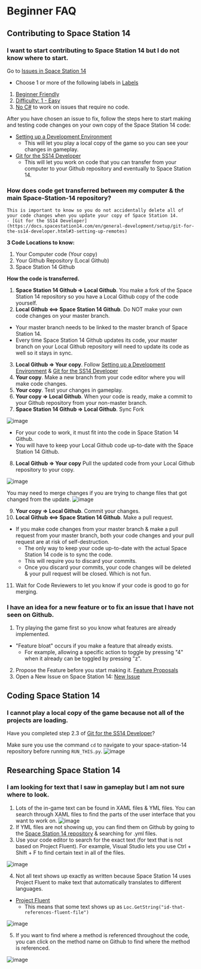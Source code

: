 # Beginner FAQ

## Contributing to Space Station 14

### I want to start contributing to Space Station 14 but I do not know where to start.

Go to [Issues in Space Station 14](https://github.com/space-wizards/space-station-14/issues)
- Choose 1 or more of the following labels in [Labels](https://github.com/space-wizards/space-station-14/labels)
1. [Beginner Friendly](https://github.com/space-wizards/space-station-14/labels/Beginner%20Friendly)
2. [Difficulty: 1 - Easy](https://github.com/space-wizards/space-station-14/labels/Difficulty%3A%201-Easy)
3. [No C#](https://github.com/space-wizards/space-station-14/labels/No%20C%23) to work on issues that require no code. 

After you have chosen an issue to fix, follow the steps here to start making and testing code changes on your own copy of the Space Station 14 code: 
- [Setting up a Development Environment](https://docs.spacestation14.com/en/general-development/setup/setting-up-a-development-environment.html) 
   - This will let you play a local copy of the game so you can see your changes in gameplay.
- [Git for the SS14 Developer](https://docs.spacestation14.com/en/general-development/setup/git-for-the-ss14-developer.html)
   - This will let you work on code that you can transfer from your computer to your Github repository and eventually to Space Station 14.



### How does code get transferred between my computer & the main Space-Station-14 repository? 

```admonish danger "Make a new branch so you are not working on the master branch!"
This is important to know so you do not accidentally delete all of your code changes when you update your copy of Space Station 14.
- [Git for the SS14 Developer](https://docs.spacestation14.com/en/general-development/setup/git-for-the-ss14-developer.html#3-setting-up-remotes)
```

**3 Code Locations to know:**
1) Your Computer code (Your copy)
2) Your Github Repository (Local Github)
3) Space Station 14 Github


**How the code is transferred.**
1. **Space Station 14 Github => Local Github**. You make a fork of the Space Station 14 repository so you have a Local Github copy of the code yourself.
2. **Local Github <==> Space Station 14 Github**. Do NOT make your own code changes on your master branch.
- Your master branch needs to be linked to the master branch of Space Station 14.
- Every time Space Station 14 Github updates its code, your master branch on your Local Github repository will need to update its code as well so it stays in sync.
3. **Local Github => Your copy**. Follow [Setting up a Development Environment](https://docs.spacestation14.com/en/general-development/setup/setting-up-a-development-environment.html) & [Git for the SS14 Developer](https://docs.spacestation14.com/en/general-development/setup/git-for-the-ss14-developer.html)
4. **Your copy**. Make a new branch from your code editor where you will make code changes.
5. **Your copy**. Test your changes in gameplay.
6. **Your copy => Local Github**. When your code is ready, make a commit to your Github repository from your non-master branch.
7. **Space Station 14 Github => Local Github**. Sync Fork

![image](https://github.com/alwinnocom/docs/assets/63136288/0823b607-d87c-4495-97b8-32f06b343b4e)

- For your code to work, it must fit into the code in Space Station 14 Github.
- You will have to keep your Local Github code up-to-date with the Space Station 14 Github.

8. **Local Github => Your copy** Pull the updated code from your Local Github repository to your copy.

![image](https://github.com/alwinnocom/docs/assets/63136288/725a5132-32d0-4e0c-9223-fb35186365da)

You may need to merge changes if you are trying to change files that got changed from the update.
![image](https://github.com/alwinnocom/docs/assets/63136288/d6602410-3751-410d-9dd9-48f4b289706a)


9. **Your copy => Local Github**. Commit your changes.
10. **Local Github <==> Space Station 14 Github**. Make a pull request.
- If you make code changes from your master branch & make a pull request from your master branch, both your code changes and your pull request are at risk of self-destruction.
   - The only way to keep your code up-to-date with the actual Space Station 14 code is to sync the code.
   - This will require you to discard your commits.
   - Once you discard your commits, your code changes will be deleted & your pull request will be closed. Which is not fun.
11. Wait for Code Reviewers to let you know if your code is good to go for merging. 



### I have an idea for a new feature or to fix an issue that I have not seen on Github.

1. Try playing the game first so you know what features are already implemented.
- "Feature bloat" occurs if you make a feature that already exists.
   - For example, allowing a specific action to toggle by pressing "4" when it already can be toggled by pressing "z".
2. Propose the Feature before you start making it. [Feature Proposals](../feature-proposals.md)
3. Open a New Issue on Space Station 14: [New Issue](https://github.com/space-wizards/space-station-14/issues/new/choose)



## Coding Space Station 14

### I cannot play a local copy of the game because not all of the projects are loading.

Have you completed step 2.3 of [Git for the SS14 Developer](https://docs.spacestation14.com/en/general-development/setup/git-for-the-ss14-developer.html#23-submodule-woes)?

Make sure you use the command `cd` to navigate to your space-station-14 repository before running `RUN_THIS.py`.
![image](https://github.com/alwinnocom/docs/assets/63136288/1750eb6a-20e3-4d3c-9b4c-d7272787aaf2)



## Researching Space Station 14

### I am looking for text that I saw in gameplay but I am not sure where to look.

1. Lots of the in-game text can be found in XAML files & YML files. You can search through XAML files to find the parts of the user interface that you want to work on.
![image](https://github.com/alwinnocom/docs/assets/63136288/2a4aef1b-2839-455d-a867-b9c457f9d3a2)
2. If YML files are not showing up, you can find them on Github by going to the [Space Station 14 repository](https://github.com/space-wizards/space-station-14?search=1) & searching for .yml files.
3. Use your code editor to search for the exact text (for text that is not based on Project Fluent). For example, Visual Studio lets you use Ctrl + Shift + F to find certain text in all of the files.

![image](https://github.com/alwinnocom/docs/assets/63136288/cffa2910-3c9f-4f77-87bc-7f8a43b6895f)

4. Not all text shows up exactly as written because Space Station 14 uses Project Fluent to make text that automatically translates to different languages.
- [Project Fluent](https://docs.spacestation14.com/en/ss14-by-example/fluent-and-localization.html)
   - This means that some text shows up as `Loc.GetString("id-that-references-fluent-file")`

![image](https://github.com/alwinnocom/docs/assets/63136288/f5090633-19f5-4ec5-b843-15754cafff69)

5. If you want to find where a method is referenced throughout the code, you can click on the method name on Github to find where the method is referenced.

![image](https://github.com/alwinnocom/docs/assets/63136288/deefd271-cf47-451d-8309-0435770d6990)
